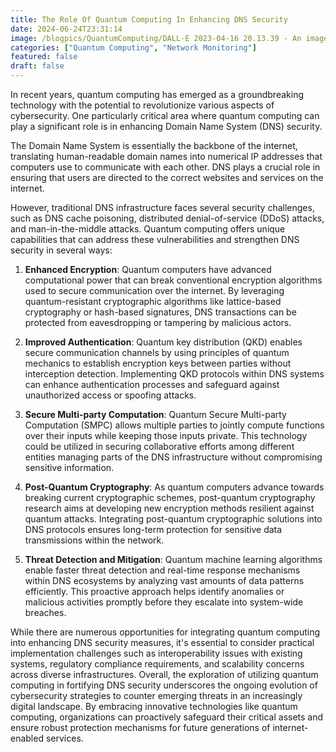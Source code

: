 ```yaml
---
title: The Role Of Quantum Computing In Enhancing DNS Security
date: 2024-06-24T23:31:14
image: /blogpics/QuantumComputing/DALL·E 2023-04-16 20.13.39 - An image of a quantum computer.png
categories: ["Quantum Computing", "Network Monitoring"]
featured: false
draft: false
---
```

In recent years, quantum computing has emerged as a groundbreaking technology with the potential to revolutionize various aspects of cybersecurity. One particularly critical area where quantum computing can play a significant role is in enhancing Domain Name System (DNS) security.

The Domain Name System is essentially the backbone of the internet, translating human-readable domain names into numerical IP addresses that computers use to communicate with each other. DNS plays a crucial role in ensuring that users are directed to the correct websites and services on the internet.

However, traditional DNS infrastructure faces several security challenges, such as DNS cache poisoning, distributed denial-of-service (DDoS) attacks, and man-in-the-middle attacks. Quantum computing offers unique capabilities that can address these vulnerabilities and strengthen DNS security in several ways:

1. **Enhanced Encryption**: Quantum computers have advanced computational power that can break conventional encryption algorithms used to secure communication over the internet. By leveraging quantum-resistant cryptographic algorithms like lattice-based cryptography or hash-based signatures, DNS transactions can be protected from eavesdropping or tampering by malicious actors.

2. **Improved Authentication**: Quantum key distribution (QKD) enables secure communication channels by using principles of quantum mechanics to establish encryption keys between parties without interception detection. Implementing QKD protocols within DNS systems can enhance authentication processes and safeguard against unauthorized access or spoofing attacks.

3. **Secure Multi-party Computation**: Quantum Secure Multi-party Computation (SMPC) allows multiple parties to jointly compute functions over their inputs while keeping those inputs private. This technology could be utilized in securing collaborative efforts among different entities managing parts of the DNS infrastructure without compromising sensitive information.

4. **Post-Quantum Cryptography**: As quantum computers advance towards breaking current cryptographic schemes, post-quantum cryptography research aims at developing new encryption methods resilient against quantum attacks. Integrating post-quantum cryptographic solutions into DNS protocols ensures long-term protection for sensitive data transmissions within the network.

5. **Threat Detection and Mitigation**: Quantum machine learning algorithms enable faster threat detection and real-time response mechanisms within DNS ecosystems by analyzing vast amounts of data patterns efficiently. This proactive approach helps identify anomalies or malicious activities promptly before they escalate into system-wide breaches.

While there are numerous opportunities for integrating quantum computing into enhancing DNS security measures, it's essential to consider practical implementation challenges such as interoperability issues with existing systems, regulatory compliance requirements, and scalability concerns across diverse infrastructures.
Overall,
the exploration
of utilizing
quantum 
computing 
in fortifying 
DNS security 
underscores 
the ongoing evolution
of cybersecurity strategies
to counter emerging threats
in an increasingly digital landscape.
By embracing innovative technologies like quantum computing,
organizations can proactively safeguard their critical assets
and ensure robust protection mechanisms for future generations
of internet-enabled services.
